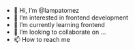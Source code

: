 - 👋 Hi, I’m @Iampatomez
- 👀 I’m interested in frontend development 
- 🌱 I’m currently learning frontend
- 💞️ I’m looking to collaborate on ...
- 📫 How to reach me 

<!---
Iampatomez/Iampatomez is a ✨ special ✨ repository because its `README.md` (this file) appears on your GitHub profile.
You can click the Preview link to take a look at your changes.
--->

